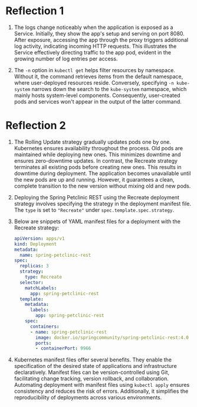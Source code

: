# Reflection 1
1. The logs change noticeably when the application is exposed as a Service. Initially, they show the app's setup and serving on port 8080. After exposure, accessing the app through the proxy triggers additional log activity, indicating incoming HTTP requests. This illustrates the Service effectively directing traffic to the app pod, evident in the growing number of log entries per access.

2. The `-n` option in `kubectl get` helps filter resources by namespace. Without it, the command retrieves items from the default namespace, where user-deployed resources reside. Conversely, specifying `-n kube-system` narrows down the search to the `kube-system` namespace, which mainly hosts system-level components. Consequently, user-created pods and services won't appear in the output of the latter command.

# Reflection 2
1. The Rolling Update strategy gradually updates pods one by one. Kubernetes ensures availability throughout the process. Old pods are maintained while deploying new ones. This minimizes downtime and ensures zero-downtime updates. In contrast, the Recreate strategy terminates all existing pods before creating new ones. This results in downtime during deployment. The application becomes unavailable until the new pods are up and running. However, it guarantees a clean, complete transition to the new version without mixing old and new pods.

2. Deploying the Spring Petclinic REST using the Recreate deployment strategy involves specifying the strategy in the deployment manifest file. The `type` is set to `"Recreate"` under `spec.template.spec.strategy`. 

3. Below are snippets of YAML manifest files for a deployment with the Recreate strategy:
   ```yaml
   apiVersion: apps/v1
   kind: Deployment
   metadata:
     name: spring-petclinic-rest
   spec:
     replicas: 3
     strategy:
       type: Recreate
     selector:
       matchLabels:
         app: spring-petclinic-rest
     template:
       metadata:
         labels:
           app: spring-petclinic-rest
       spec:
         containers:
         - name: spring-petclinic-rest
           image: docker.io/springcommunity/spring-petclinic-rest:4.0
           ports:
           - containerPort: 9966
   ```

4. Kubernetes manifest files offer several benefits. They enable the specification of the desired state of applications and infrastructure declaratively. Manifest files can be version-controlled using Git, facilitating change tracking, version rollback, and collaboration. Automating deployment with manifest files using `kubectl apply` ensures consistency and reduces the risk of errors. Additionally, it simplifies the reproducibility of deployments across various environments.